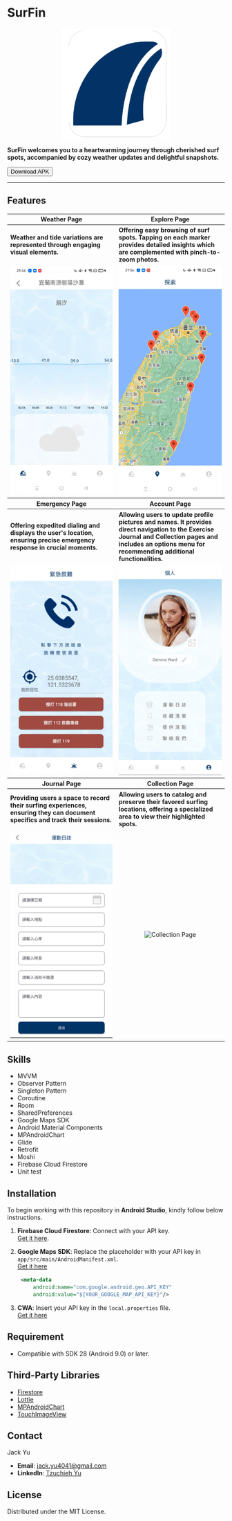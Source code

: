# SurFin

<p align="center">
<img src="img_ref/surfin_square.png" width="256" height="256"/>
</p>

<p>
  <b>
SurFin welcomes you to a heartwarming journey through cherished surf spots, accompanied by cozy weather updates and delightful snapshots.  </b> 

<p><a href="https://drive.google.com/file/d/1fNcjAQN6MoF56KwMzYYFkQtj4jvAloU_/view?usp=share_link">
<button >
     Download APK
    </button>
</a></p>


---

## Features

<table>
  <tr>
     <th>Weather Page</th>
     <th>Explore Page</th>
  </tr> 
  <tr>
     <th align="left" width="250" >Weather and tide variations are represented through engaging visual elements.</th>
     <th align="left" width="250" >Offering easy browsing of surf spots. Tapping on each marker provides detailed insights which are complemented with pinch-to-zoom photos.</th>
  </tr>

  <tr>
    <td align="center">
           <img src="img_ref/RecordWeather.gif" width="250"  alt="Weather Page">
   </td>
   <td align="center">
           <img src="img_ref/RecordExplore.gif" width="250"  alt="Explore Page">
   </td>

   <tr>
     <th>Emergency Page</th>
     <th>Account Page</th>
  </tr> 
   <tr>
     <th align="left">Offering expedited dialing and displays the user's location, ensuring precise emergency response in crucial moments.</th>
     <th align="left">Allowing users to update profile pictures and names. It provides direct navigation to the Exercise Journal and Collection pages and includes an options menu for recommending additional functionalities.</th>
  </tr>
   <td align="center">
           <img src="img_ref/RecordEmergency.png" width="250"   alt="Emergency Page">
   </td>
  <td align="center">
           <img src="img_ref/RecordAccount.png" width="250"   alt="Account Page">
   </td>
 <tr>
     <th>Journal Page</th>
     <th>Collection Page</th>
  </tr> 

   <tr>
     <th align="left">Providing users a space to record their surfing experiences, ensuring they can document specifics and track their sessions.</th>
     <th align="left">Allowing users to catalog and preserve their favored surfing locations, offering a specialized area to view their highlighted spots.</th>
  </tr>
    <tr>
     <td align="center">
           <img src="img_ref/RecordJournal.png" width="250"   alt="Journal Page">
    </td>
   <td align="center">
           <img src="img_ref/RecordCollection.gif"  width="250"  alt="Collection Page">
   </td>

 </table>



## Skills

- MVVM 
- Observer Pattern
- Singleton Pattern
- Coroutine
- Room
- SharedPreferences
- Google Maps SDK
- Android Material Components
- MPAndroidChart
- Glide
- Retrofit
- Moshi
- Firebase Cloud Firestore
- Unit test



## Installation

To begin working with this repository in **Android Studio**, kindly follow below instructions.


1. **Firebase Cloud Firestore**: Connect with your API key. <br>
[Get it here](https://console.firebase.google.com/u/0/).
   
2. **Google Maps SDK**:
   Replace the placeholder with your API key in `app/src/main/AndroidManifest.xml`.  <br>
   [Get it here](https://developers.google.com/maps?hl=en)
   ```xml
    <meta-data
        android:name="com.google.android.geo.API_KEY"
        android:value="${YOUR_GOOGLE_MAP_API_KEY}"/>
    ```

4. **CWA**:
   Insert your API key in the `local.properties` file. <br>
   [Get it here](https://opendata.cwa.gov.tw/userLogin)

## Requirement

- Compatible with SDK 28 (Android 9.0) or later.


## Third-Party Libraries
- [Firestore](https://firebase.google.com/products/firestore?gclid=Cj0KCQiA-qGNBhD3ARIsAO_o7ynVqh2xVTgG6WIKFSfdCN4x9lHJrit2kdCT99IfZPNxPPbbtPHr6qsaAv4lEALw_wcB&gclsrc=aw.ds)
- [Lottie](https://lottiefiles.com)
- [MPAndroidChart](https://github.com/PhilJay/MPAndroidChart)
- [TouchImageView](https://github.com/MikeOrtiz/TouchImageView)


## Contact

Jack Yu
- **Email**: jack.yu4041@gmail.com
- **LinkedIn**: [Tzuchieh Yu](https://www.linkedin.com/in/tzuchieh-yu)


## License
Distributed under the MIT License.
